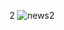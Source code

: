 2
![news2](https://github.com/vaxad/NewsDekho2.0/assets/126230095/9bd85b46-852f-4859-bf4c-f3974ea358be)
